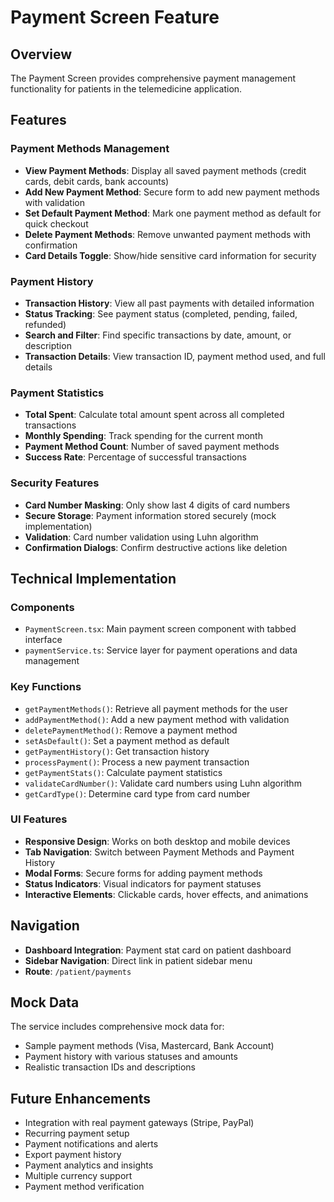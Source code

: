 # Payment Screen Feature

## Overview
The Payment Screen provides comprehensive payment management functionality for patients in the telemedicine application.

## Features

### Payment Methods Management
- **View Payment Methods**: Display all saved payment methods (credit cards, debit cards, bank accounts)
- **Add New Payment Method**: Secure form to add new payment methods with validation
- **Set Default Payment Method**: Mark one payment method as default for quick checkout
- **Delete Payment Methods**: Remove unwanted payment methods with confirmation
- **Card Details Toggle**: Show/hide sensitive card information for security

### Payment History
- **Transaction History**: View all past payments with detailed information
- **Status Tracking**: See payment status (completed, pending, failed, refunded)
- **Search and Filter**: Find specific transactions by date, amount, or description
- **Transaction Details**: View transaction ID, payment method used, and full details

### Payment Statistics
- **Total Spent**: Calculate total amount spent across all completed transactions
- **Monthly Spending**: Track spending for the current month
- **Payment Method Count**: Number of saved payment methods
- **Success Rate**: Percentage of successful transactions

### Security Features
- **Card Number Masking**: Only show last 4 digits of card numbers
- **Secure Storage**: Payment information stored securely (mock implementation)
- **Validation**: Card number validation using Luhn algorithm
- **Confirmation Dialogs**: Confirm destructive actions like deletion

## Technical Implementation

### Components
- `PaymentScreen.tsx`: Main payment screen component with tabbed interface
- `paymentService.ts`: Service layer for payment operations and data management

### Key Functions
- `getPaymentMethods()`: Retrieve all payment methods for the user
- `addPaymentMethod()`: Add a new payment method with validation
- `deletePaymentMethod()`: Remove a payment method
- `setAsDefault()`: Set a payment method as default
- `getPaymentHistory()`: Get transaction history
- `processPayment()`: Process a new payment transaction
- `getPaymentStats()`: Calculate payment statistics
- `validateCardNumber()`: Validate card numbers using Luhn algorithm
- `getCardType()`: Determine card type from card number

### UI Features
- **Responsive Design**: Works on both desktop and mobile devices
- **Tab Navigation**: Switch between Payment Methods and Payment History
- **Modal Forms**: Secure forms for adding payment methods
- **Status Indicators**: Visual indicators for payment statuses
- **Interactive Elements**: Clickable cards, hover effects, and animations

## Navigation
- **Dashboard Integration**: Payment stat card on patient dashboard
- **Sidebar Navigation**: Direct link in patient sidebar menu
- **Route**: `/patient/payments`

## Mock Data
The service includes comprehensive mock data for:
- Sample payment methods (Visa, Mastercard, Bank Account)
- Payment history with various statuses and amounts
- Realistic transaction IDs and descriptions

## Future Enhancements
- Integration with real payment gateways (Stripe, PayPal)
- Recurring payment setup
- Payment notifications and alerts
- Export payment history
- Payment analytics and insights
- Multiple currency support
- Payment method verification
